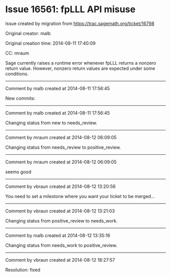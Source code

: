 # Issue 16561: fpLLL API misuse

Issue created by migration from https://trac.sagemath.org/ticket/16798

Original creator: malb

Original creation time: 2014-08-11 17:40:09

CC:  mraum

Sage currently raises a runtime error whenever fpLLL returns a nonzero return value. However, nonzero return values are expected under some conditions.


---

Comment by malb created at 2014-08-11 17:56:45

New commits:


---

Comment by malb created at 2014-08-11 17:56:45

Changing status from new to needs_review.


---

Comment by mraum created at 2014-08-12 06:09:05

Changing status from needs_review to positive_review.


---

Comment by mraum created at 2014-08-12 06:09:05

seems good


---

Comment by vbraun created at 2014-08-12 13:20:56

You need to set a milestone where you want your ticket to be merged...


---

Comment by vbraun created at 2014-08-12 13:21:03

Changing status from positive_review to needs_work.


---

Comment by malb created at 2014-08-12 13:35:16

Changing status from needs_work to positive_review.


---

Comment by vbraun created at 2014-08-12 18:27:57

Resolution: fixed
